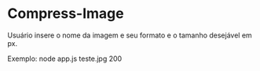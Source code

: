 # Compress-Image

Usuário insere o nome da imagem e seu formato e o tamanho desejável em px.

Exemplo: node app.js teste.jpg 200
